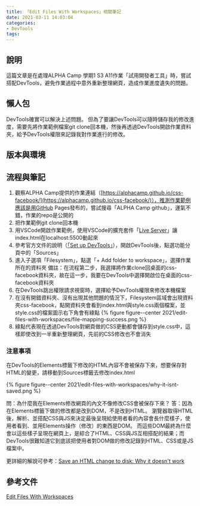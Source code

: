 ```yaml
---
title: 「Edit Files With Workspaces」相關筆記
date: 2021-03-11 14:03:04
categories:
- DevTools
tags:
---
```


## 說明
這篇文章是在處理ALPHA Camp 學期1 S3 A11作業「試用開發者工具」時，嘗試搭配DevTools，避免作業過程中意外重新整理網頁，造成作業進度遺失的問題。

## 懶人包
DevTools確實可以解決上述問題。
但為了要讓DevTools可以隨時儲存我的修改進度，需要先將作業範例檔案git clone回本機，然後再透過DevTools開啟作業資料夾，給予DevTools權限來記錄我對作業進行的修改。

## 版本與環境


## 流程與筆記
1. 觀察ALPHA Camp提供的作業連結（[https://alphacamp.github.io/css-facebook/](https://alphacamp.github.io/css-facebook/)），推測作業範例應該是用GitHub Pages發布的，嘗試搜尋「ALPHA Camp github」，運氣不錯，作業的repo是公開的
1. 把作業範例git clone回本機
1. 用VSCode開啟作業範例，使用VSCode的擴充套件「[Live Server](https://marketplace.visualstudio.com/items?itemName=ritwickdey.LiveServer)」讓index.html在localhost:5500動起來
1. 參考官方文件的說明（[「Set up DevTools」](https://developers.google.com/web/tools/chrome-devtools/workspaces#devtools)），開啟DevTools後，點選功能分頁中的「Sources」
1. 進入子選項「Filesystem」，點選「+ Add folder to workspace」，選擇作業所在的資料夾
    備註：在流程第二步，我選擇將作業clone回桌面的css-facebook資料夾，故在這一步，我要在DevTools中選擇開啟位在桌面的css-facebook資料夾
1. 在DevTools跳出權限請求視窗時，選擇給予DevTools權限來修改本機檔案
1. 在沒有開錯資料夾、沒有出現其他問題的情況下，Filesystem區域會出現資料夾css-facebook，點開資料夾會看到index.html與style.css兩個檔案，並style.css的檔案圖示右下角會有綠點
    {% figure figure--center 2021/edit-files-with-workspaces/file-mapping-success.png %}
1. 綠點代表現在透過DevTools對網頁做的CSS更動都會儲存到style.css中，這樣即使改到一半重新整理網頁，先前的CSS修改也不會消失

### 注意事項
在DevTools的Elements標籤下修改的HTML內容不會被保存下來，想要保存對HTML的變更，請移動到Sources標籤去修改index.html

{% figure figure--center 2021/edit-files-with-workspaces/why-it-isnt-saved.png %}

問：為什麼我在Elements修改網頁的內文不像修改CSS會被保存下來？
答：因為在Elements標籤下做的修改都是改到DOM，不是改到HTML。
瀏覽器取得HTML後，解析、並搭配CSS與JS來決定最後呈現給使用者看的內容會長什麼樣子，使用者看到、並用Elements操作（修改）的東西是DOM。
而這些DOM最終為什麼會以這些樣子呈現在網頁上，是綜合了HTML、CSS與JS互相搭配的結果；而DevTools很難知道它到底該把使用者對DOM做的修改記錄到HTML、CSS或是JS檔案中。

更詳細的解說可參考：[Save an HTML change to disk: Why it doesn't work](https://developers.google.com/web/tools/chrome-devtools/workspaces#why)


## 參考文件
[Edit Files With Workspaces](https://developers.google.com/web/tools/chrome-devtools/workspaces)